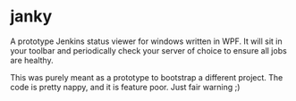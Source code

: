 janky
=====

A prototype Jenkins status viewer for windows written in WPF.  It will sit in your toolbar and periodically check your server of choice to ensure all jobs are healthy.

This was purely meant as a prototype to bootstrap a different project.  The code is pretty nappy, and it is feature poor.  Just fair warning ;)